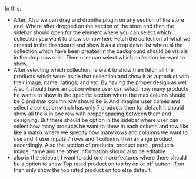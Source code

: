 In this:
- After, Also we can drag and dropthe plugin on any section of the store end. Where after dropped on the section of the store end then the sidebar should open for the element where you can select which collection you want to show so now here Fetch the collection of what we created in the dashboard and show it as a drop down list where al the collection which have been created in the background should be visible in the drop down list. Then user can select which collection he want to show. 
- After selecting which collection he want to show then fetch all the products which were inside that collection and show it as a product with their image, name, ratings, and etc. By having the proper design as well. Also it should have an option where user can select how many products he wants to show in the specific section where the max column should be 6 and max column row should be 6. And imagine user comes and select a collection which has only 7 products then for default it should show all the 6 in one row with proper spacing between them and designing. But there should be option in the sidebar where user can select how many products he want to show in  each column and row like like a matrix where we specify how many rows and columns we want to use and if user inputs 7 rows and 1 columns then arrange product accordingly. Also the section of products, product card , products image, name and the other information should also be editable.
- also in the sidebar, I want to add one more features where there should be a option to show Top rated product on top by on or off button. If on then only show the top rated product on top else default.